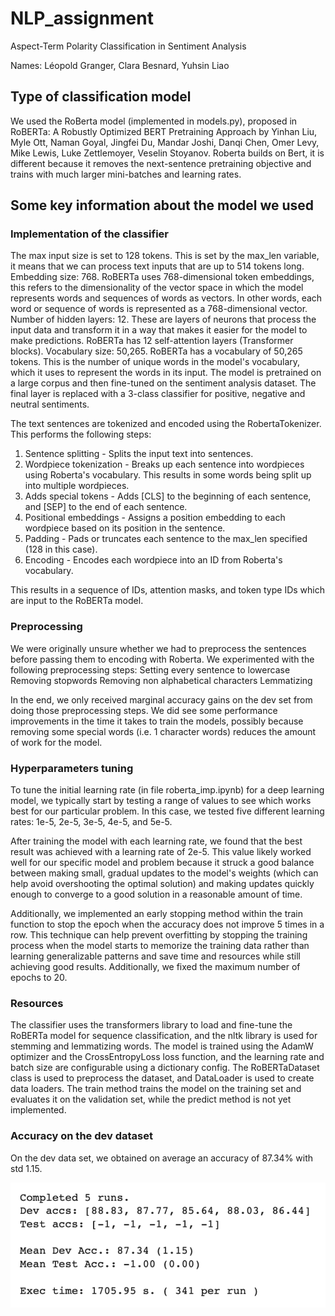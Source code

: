 # NLP_assignment

Aspect-Term Polarity Classification in Sentiment Analysis

Names: Léopold Granger, Clara Besnard, Yuhsin Liao
## Type of classification model
We used the RoBerta model (implemented in models.py), proposed in RoBERTa: A Robustly Optimized BERT Pretraining Approach by Yinhan Liu, Myle Ott, Naman Goyal, Jingfei Du, Mandar Joshi, Danqi Chen, Omer Levy, Mike Lewis, Luke Zettlemoyer, Veselin Stoyanov. Roberta builds on Bert, it is different because it removes the next-sentence pretraining objective and trains with much larger mini-batches and learning rates. 

## Some key information about the model we used
### Implementation of the classifier
The max input size is set to 128 tokens. This is set by the max_len variable, it means that we can process text inputs that are up to 514 tokens long. Embedding size: 768. RoBERTa uses 768-dimensional token embeddings, this refers to the dimensionality of the vector space in which the model represents words and sequences of words as vectors. In other words, each word or sequence of words is represented as a 768-dimensional vector. Number of hidden layers: 12. These are layers of neurons that process the input data and transform it in a way that makes it easier for the model to make predictions. RoBERTa has 12 self-attention layers (Transformer blocks). Vocabulary size: 50,265. RoBERTa has a vocabulary of 50,265 tokens. This is the number of unique words in the model's vocabulary, which it uses to represent the words in its input. The model is pretrained on a large corpus and then fine-tuned on the sentiment analysis dataset. The final layer is replaced with a 3-class classifier for positive, negative and neutral sentiments.

The text sentences are tokenized and encoded using the RobertaTokenizer. This performs the following steps:

1. Sentence splitting - Splits the input text into sentences.
2. Wordpiece tokenization - Breaks up each sentence into wordpieces using Roberta's vocabulary. This results in some words being split up into multiple wordpieces.
3. Adds special tokens - Adds [CLS] to the beginning of each sentence, and [SEP] to the end of each sentence.
4. Positional embeddings - Assigns a position embedding to each wordpiece based on its position in the sentence.
5. Padding - Pads or truncates each sentence to the max_len specified (128 in this case).
6. Encoding - Encodes each wordpiece into an ID from Roberta's vocabulary.

This results in a sequence of IDs, attention masks, and token type IDs which are input to the RoBERTa model.

### Preprocessing
We were originally unsure whether we had to preprocess the sentences before passing them to encoding with Roberta. We experimented with the following preprocessing steps: 
Setting every sentence to lowercase
Removing stopwords
Removing non alphabetical characters
Lemmatizing 

In the end, we only received marginal accuracy gains on the dev set from doing those preprocessing steps. We did see some performance improvements in the time it takes to train the models, possibly because removing some special words (i.e. 1 character words) reduces the amount of work for the model. 

### Hyperparameters tuning
To tune the initial learning rate (in file roberta_imp.ipynb) for a deep learning model, we typically start by testing a range of values to see which works best for our particular problem. In this case, we tested five different learning rates: 1e-5, 2e-5, 3e-5, 4e-5, and 5e-5.

After training the model with each learning rate, we found that the best result was achieved with a learning rate of 2e-5. This value likely worked well for our specific model and problem because it struck a good balance between making small, gradual updates to the model's weights (which can help avoid overshooting the optimal solution) and making updates quickly enough to converge to a good solution in a reasonable amount of time.

Additionally, we implemented an early stopping method within the train function to stop the epoch when the accuracy does not improve 5 times in a row. This technique can help prevent overfitting by stopping the training process when the model starts to memorize the training data rather than learning generalizable patterns and  save time and resources while still achieving good results. Additionally, we fixed the maximum number of epochs to 20. 


### Resources
The classifier uses the transformers library to load and fine-tune the RoBERTa model for sequence classification, and the nltk library is used for stemming and lemmatizing words. The model is trained using the AdamW optimizer and the CrossEntropyLoss loss function, and the learning rate and batch size are configurable using a dictionary config. The RoBERTaDataset class is used to preprocess the dataset, and DataLoader is used to create data loaders. The train method trains the model on the training set and evaluates it on the validation set, while the predict method is not yet implemented.

### Accuracy on the dev dataset
On the dev data set, we obtained on average an accuracy of 87.34% with std 1.15. 

![Alt text](./Accuracy.png)

